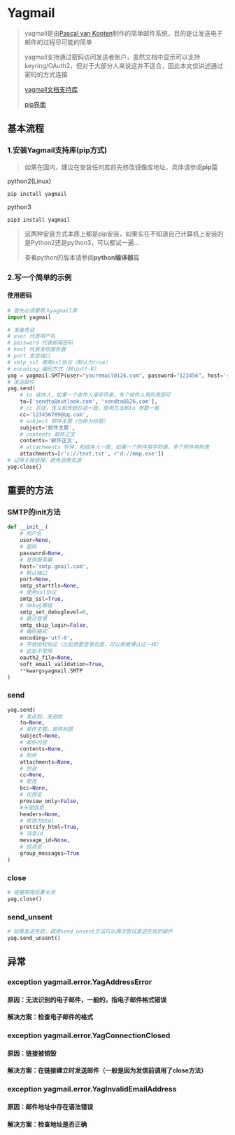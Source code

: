 # Yagmail

> yagmail是由[Pascal van Kooten](mailto:kootenpv@gmail.com)制作的简单邮件系统，目的是让发送电子邮件的过程尽可能的简单
>
> yagmail支持通过密码访问发送者账户，虽然文档中显示可以支持keyring/OAuth2，但对于大部分人来说这并不适合，因此本文仅讲述通过密码的方式连接
>
> [yagmail文档支持库](https://yagmail.readthedocs.io/en/latest/index.html)
>
> [pip界面](https://pypi.org/project/yagmail/)

## 基本流程

### 1.安装Yagmail支持库(pip方式)

> 如果在国内，建议在安装任何库前先修改镜像库地址，具体请参阅**pip**篇

python2(Linux)

```shell
pip install yagmail
```

python3

```shell
pip3 install yagmail
```

> 这两种安装方式本质上都是pip安装，如果实在不知道自己计算机上安装的是Python2还是python3，可以都试一遍…
>
> 查看python的版本请参阅**python编译器**篇

### 2.写一个简单的示例

#### 使用密码

```python
# 首先必须要导入yagmail库
import yagmail

# 准备凭证
# user 代表用户名
# password 代表邮箱密码
# host 代表发信服务器
# port 发信端口
# smtp_ssl 使用ssl协议（默认为true）
# encoding 编码方式（默认utf-8）
yag = yagmail.SMTP(user="youremail@126.com", password="123456", host='smtp.126.com')
# 发送邮件
yag.send(
    # to 收件人，如果一个收件人用字符串，多个收件人用列表即可
    to=['sendto@outlook.com', 'sendto@126.com'],
    # cc 抄送，含义和传统抄送一致，使用方法和to 参数一致
    cc='123456789@qq.com',
    # subject 邮件主题（也称为标题）
    subject='邮件主题',
    # contents 邮件正文
    contents='邮件正文',
    # attachments 附件，和收件人一致，如果一个附件用字符串，多个附件用列表
    attachments=[r'c://text.txt', r'd://mmp.exe'])
# 记得关掉链接，避免浪费资源
yag.close()
```

## 重要的方法

### SMTP的init方法

```python
def __init__(
    # 用户名
    user=None,
    # 密码
    password=None,
    # 发信服务器
    host='smtp.gmail.com',
    # 默认端口
    port=None,
    smtp_starttls=None,
    # 使用ssl协议
    smtp_ssl=True,
    # debug等级
    smtp_set_debuglevel=0,
    # 跳过登录
    smtp_skip_login=False,
    # 编码格式
    encoding='utf-8',
    # 开放授权协议（比如想要登录百度，可以用微博认证一样）
    # 此处不常用
    oauth2_file=None,
    soft_email_validation=True,
    **kwargsyagmail.SMTP
)
```

### send

```python
yag.send(
    # 发送到，发送给
    to=None,
    # 邮件主题，邮件标题
    subject=None,
    # 邮件内容
    contents=None,
    # 附件
    attachments=None,
    # 抄送
    cc=None,
    # 密送
    bcc=None,
    # 仅预览
    preview_only=False,
    #头部信息
    headers=None,
    # 修饰为html
    prettify_html=True,
    # 消息id
    message_id=None,
    # 组消息
    group_messages=True
)
```

### close

```python
# 链接用完后要关闭
yag.close()
```

### send_unsent

```python
# 如果发送失败，调用send_unsent方法可以再次尝试发送失败的邮件
yag.send_unsent()
```

## 异常

### exception yagmail.error.YagAddressError

#### 原因：无法识别的电子邮件，一般的，指电子邮件格式错误

#### 解决方案：检查电子邮件的格式

### exception yagmail.error.YagConnectionClosed

#### 原因：链接被销毁

#### 解决方案：在链接建立时发送邮件（一般是因为发信前调用了close方法）

### exception yagmail.error.YagInvalidEmailAddress

#### 原因：邮件地址中存在语法错误

#### 解决方案：检查地址是否正确
